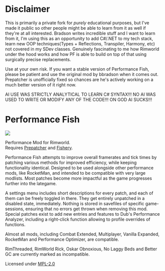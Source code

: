 # Disclaimer
This is primarily a private fork for *purely* educational purposes, but I've made it public so other people might be able to learn from it as well if they're at all interested. Bradson writes incredible stuff and I want to learn from it, I'm using this as an opportunity to add C#/.NET to my tech stack, learn new OOP techniques(Types + Reflections, Transpiler, Harmony, etc) not covered in my SDev classes. Genuinely fascinating to me how Rimworld under the hood works and how PF is able to build on top of that using surgically precise replacements. 

Use at your own risk. If you want a stable version of Performance Fish, please be patient and use the original mod by bbradson when it comes out. Prepatcher is unofficially fixed so chances are he's actively working on a much better version of it right now. 

AI USE WAS STRICTLY ANALYTICAL TO LEARN C# SYNTAX!!! NO AI WAS USED TO WRITE OR MODIFY ANY OF THE CODE!!! ON GOD AI SUCKS!!! 

# Performance Fish
![](About/Preview.png?raw=true)  
  
Performance Mod for Rimworld.  
Requires [Prepatcher](https://github.com/Zetrith/Prepatcher) and [Fishery](https://github.com/bbradson/Fishery).  
  
Performance Fish attempts to improve overall framerates and tick times by patching various methods for improved efficiency, while keeping functionality identical. Designed to be used alongside other performance mods, like RocketMan, and intended to be compatible with very large modlists. Most patches become more impactful as the game progresses further into the lategame.  
  
A settings menu includes short descriptions for every patch, and each of them can be freely toggled in there. They get entirely unpatched in a disabled state, immediately. Nothing is stored in savefiles of specific game-sessions, ensuring that no errors get thrown when removing this mod.  
Special patches exist to add new entries and features to Dub's Performance Analyzer, including a right-click function allowing to profile overrides of functions.  
  
Almost all mods, including Combat Extended, Multiplayer, Vanilla Expanded, RocketMan and Performance Optimizer, are compatible.  
  
RimThreaded, RimWorld Rick, Oskar Obnoxious, No Laggy Beds and Better GC are currently marked as incompatible.  
  
Licensed under [MPL-2.0](https://tldrlegal.com/license/mozilla-public-license-2.0-(mpl-2))
